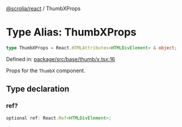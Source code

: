 [@scrolia/react](../README.md) / ThumbXProps

# Type Alias: ThumbXProps

```ts
type ThumbXProps = React.HTMLAttributes<HTMLDivElement> & object;
```

Defined in: [package/src/base/thumb/x.tsx:16](https://github.com/scrolia/react/blob/f82d22480164148d1894602bc5a018480f1727a2/package/src/base/thumb/x.tsx#L16)

Props for the `ThumbX` component.

## Type declaration

### ref?

```ts
optional ref: React.Ref<HTMLDivElement>;
```
